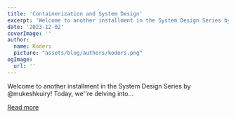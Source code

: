 ```yaml
---
title: 'Containerization and System Design'
excerpt: 'Welcome to another installment in the System Design Series by @mukeshkuiry! Today, we''re delving into...'
date: '2023-12-02'
coverImage: ''
author:
  name: Koders
  picture: "assets/blog/authors/koders.png"
ogImage:
  url: ''
---
```


Welcome to another installment in the System Design Series by @mukeshkuiry! Today, we''re delving into...

[Read more](https://dev.to/mukeshkuiry/containerization-and-system-design-4dmd)
